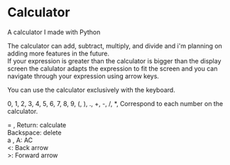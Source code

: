 # Calculator
A calculator I made with Python  
  
The calculator can add, subtract, multiply, and divide and i'm planning on adding more features in the future.  
If your expression is greater than the calculator is bigger than the display screen the calulator adapts the expression to fit the screen and you can navigate through your expression using arrow keys.  
  
You can use the calculator exclusively with the keyboard.  
  
0, 1, 2, 3, 4, 5, 6, 7, 8, 9, (, ), ., +, -, /, *, Correspond to each number on the calculator.  
  
= , Return: calculate  
Backspace: delete  
a , A: AC  
<: Back arrow  
\>: Forward arrow  
